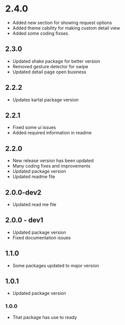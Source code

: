 # 2.4.0
- Added new section for showing request options
- Added theme cability for making custom detail view
- Added some coding fixses.

## 2.3.0
- Updated shake package for better version
- Removed gesture detector for swipe 
- Updated detail page open business

## 2.2.2
- Updates kartal package version

## 2.2.1
- Fixed some ui issues
- Added required information in readme

## 2.2.0
- New release version has been updated
- Many coding fixes and improvements
- Updated package version
- Updated readme file

## 2.0.0-dev2
- Updated read me file

## 2.0.0 - dev1
- Updated package version
- Fixed documentation issues

## 1.1.0

- Some packages updated to major version

## 1.0.1

- Updated package version

### 1.0.0

- That package has use to ready

